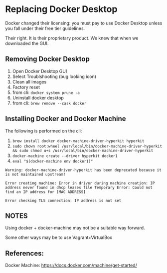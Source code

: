 # Replacing Docker Desktop

Docker changed their licensing: you must pay to use Docker Desktop unless you fall under their free tier guidelines.

Their right. It is their proprietary product. We knew that when we downloaded the GUI.

## Removing Docker Desktop

1. Open Docker Desktop GUI
2. Select Troublshooting (bug looking icon)
3. Clean all images
4. Factory reset
5. from cli: `docker system prune -a`
6. Uninstall docker desktop
7. from cli: `brew remove --cask docker`

## Installing Docker and Docker Machine

The following is performed on the cli:

1. `brew install docker docker-machine-driver-hyperkit hyperkit`
2. `sudo chown root:wheel /usr/local/bin/docker-machine-driver-hyperkit && sudo chmod u+s /usr/local/bin/docker-machine-driver-hyperkit`
3. `docker-machine create --driver hyperkit docker1`
4. `eval "$(docker-machine env docker1)"`

```
Warning: docker-machine-driver-hyperkit has been deprecated because it is not maintained upstream!
```

```
Error creating machine: Error in driver during machine creation: IP address never found in dhcp leases file Temporary Error: Could not find an IP address for [MAC ADDRESS]
```

```
Error checking TLS connection: IP address is not set
```

## NOTES

Using docker + docker-machine may not be a suitable way forward.

Some other ways may be to use Vagrant+VirtualBox

## References:

Docker Machine: https://docs.docker.com/machine/get-started/
